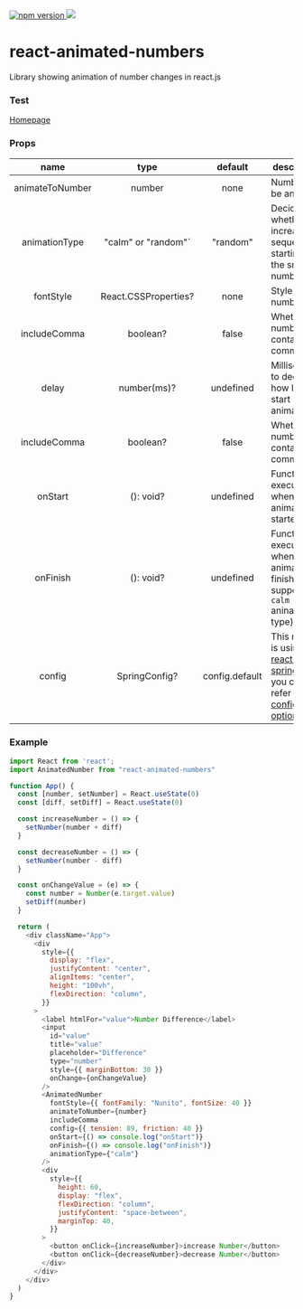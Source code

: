 <a href="https://www.npmjs.com/package/react-animated-numbers">
<img alt="npm version" src="http://img.shields.io/npm/v/react-animated-numbers.svg?style=flat-square">
</a>
<a href="https://www.npmjs.com/package/react-animated-numbers">
<img src="http://img.shields.io/npm/dm/react-animated-numbers.svg?style=flat-square">
</a>



# react-animated-numbers

Library showing animation of number changes in react.js

### Test

[Homepage](https://optimistic-noyce-cf2473.netlify.app/)


### Props 

|      name         |    type    |  default | description                            |
|:-----------------:|:----------:|:--------:|----------------------------------------|
|  animateToNumber  |   number   |   none   | Number to be animated                  |
|  animationType    |   "calm" or "random"`   |  "random"| Decide whether to increase sequentially, starting with the smallest number|
|     fontStyle     | React.CSSProperties?  |   none   | Style of number text        |
|    includeComma   |  boolean?  |   false  | Whether the number contains commas     |
|    delay          |  number(ms)?   |   undefined  | Milliseconds to decide how late to start animation |
|    includeComma   |  boolean?  |   false  | Whether the number contains commas     |
|    onStart   |  (): void?  |   undefined  | Function executed when animation is started     |
|    onFinish   |  (): void?  |   undefined  | Function executed when animation is finished (not support `calm` anination type)    |
|       config      |   SpringConfig?  |   config.default   | This module is using [react-spring](https://www.react-spring.io) and you can refer to this [config option](https://www.react-spring.io/docs/props/spring)   |


### Example

```js
import React from 'react';
import AnimatedNumber from "react-animated-numbers"

function App() {
  const [number, setNumber] = React.useState(0)
  const [diff, setDiff] = React.useState(0)

  const increaseNumber = () => {
    setNumber(number + diff)
  }

  const decreaseNumber = () => {
    setNumber(number - diff)
  }

  const onChangeValue = (e) => {
    const number = Number(e.target.value)
    setDiff(number)
  }

  return (
    <div className="App">
      <div
        style={{
          display: "flex",
          justifyContent: "center",
          alignItems: "center",
          height: "100vh",
          flexDirection: "column",
        }}
      >
        <label htmlFor="value">Number Difference</label>
        <input
          id="value"
          title="value"
          placeholder="Difference"
          type="number"
          style={{ marginBottom: 30 }}
          onChange={onChangeValue}
        />
        <AnimatedNumber
          fontStyle={{ fontFamily: "Nunito", fontSize: 40 }}
          animateToNumber={number}
          includeComma
          config={{ tension: 89, friction: 40 }}
          onStart={() => console.log("onStart")}
          onFinish={() => console.log("onFinish")}
          animationType={"calm"}
        />
        <div
          style={{
            height: 60,
            display: "flex",
            flexDirection: "column",
            justifyContent: "space-between",
            marginTop: 40,
          }}
        >
          <button onClick={increaseNumber}>increase Number</button>
          <button onClick={decreaseNumber}>decrease Number</button>
        </div>
      </div>
    </div>
  )
}
```
